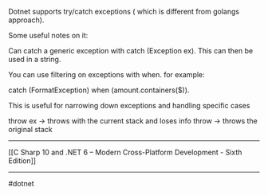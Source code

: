 Dotnet supports try/catch exceptions ( which is different from golangs approach).

Some useful notes on it:

Can catch a generic exception with catch (Exception ex). This can then be used in a string.

You can use filtering on exceptions with when. for example:

catch (FormatException) when (amount.containers($)).

This is useful for narrowing down exceptions and handling specific cases

throw ex -> throws with the current stack and loses info
throw -> throws the original stack

---

[[C Sharp 10 and .NET 6 – Modern Cross-Platform Development - Sixth Edition]]

---
#dotnet